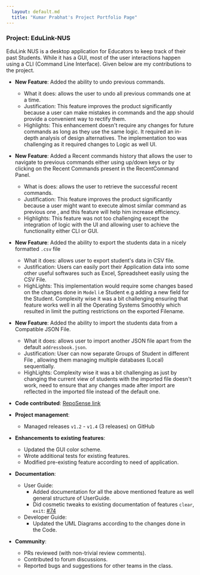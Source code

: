 ```yaml
---
  layout: default.md
  title: "Kumar Prabhat's Project Portfolio Page"
---
```


### Project: EduLink-NUS

EduLink NUS is a desktop application for Educators to keep track of their past Students. While it has a GUI, most of the user interactions happen using a CLI (Command Line Interface).
Given below are my contributions to the project.

* **New Feature**: Added the ability to undo previous commands.
  * What it does: allows the user to undo all previous commands one at a time.
  * Justification: This feature improves the product significantly because a user can make mistakes in commands and the app should provide a convenient way to rectify them.
  * Highlights: This enhancement doesn't require any changes for future commands as long as they use the same logic. It required an in-depth analysis of design alternatives. The implementation too was challenging as it required changes to Logic as well UI.

* **New Feature**: Added a Recent commands history that allows the user to navigate to previous commands either using up/down keys or by clicking on the Recent Commands present in the RecentCommand Panel.
  * What is does: allows the user to retrieve the successful recent commands.
  * Justification: This feature improves the product significantly because a user might want to execute almost similar command as previous one , and this feature will help him increase efficiency.
  * Highlights: This feature was not too challenging except the integration of logic with the UI and allowing user to achieve the functionality either CLI or GUI.
* **New Feature**: Added the ability to export the students data in a nicely formatted `.csv` file
  * What it does: allows user to export student's data in CSV file.
  * Justification: Users can easily port their Application data into some other useful softwares such as Excel, Spreadsheet easily using the CSV File.
  * HighLights: This implementation would require some changes based on the changes done in `Model` i.e Student e.g adding a new field for the Student. Complexity wise it was a bit challenging ensuring that feature works well in all the Operating Systems Smoothly which resulted in limit the putting restrictions on the exported Filename.
* **New Feature**: Added the ability to import the students data from a Compatible JSON File.
  * What it does: allows user to import another JSON file apart from the default `addressbook.json`.
  * Justification: User can now separate Groups of Student in different File , allowing them managing multiple databases (Local) sequentially.
  * HighLights: Complexity wise it was a bit challenging as just by changing the current view of students with the imported file doesn't work, need to ensure that any changes made after import are reflected in the imported file instead of the default one.


* **Code contributed**: [RepoSense link](https://nus-cs2103-ay2324s2.github.io/tp-dashboard/?search=dedsecrattle&breakdown=true)

* **Project management**:
  * Managed releases `v1.2` - `v1.4` (3 releases) on GitHub

* **Enhancements to existing features**:
  * Updated the GUI color scheme.
  * Wrote additional tests for existing features.
  * Modified pre-existing feature according to need of application.

* **Documentation**:
  * User Guide:
    * Added documentation for all the above mentioned feature as well general structure of UserGuide.
    * Did cosmetic tweaks to existing documentation of features `clear`, `exit`: [\#74]()
  * Developer Guide:
    * Updated the UML Diagrams according to the changes done in the Code.

* **Community**:
  * PRs reviewed (with non-trivial review comments).
  * Contributed to forum discussions.
  * Reported bugs and suggestions for other teams in the class.


